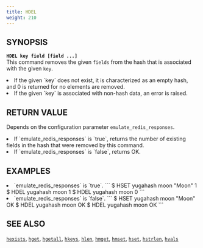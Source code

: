 ```yaml
---
title: HDEL
weight: 210
---
```


## SYNOPSIS
<b>`HDEL key field [field ...]`</b><br>
This command removes the given `fields` from the hash that is associated with the given `key`.

<li>If the given `key` does not exist, it is characterized as an empty hash, and 0 is returned for no elements are removed.</li>
<li>If the given `key` is associated with non-hash data, an error is raised.</li>

## RETURN VALUE
Depends on the configuration parameter `emulate_redis_responses`.
<li>
If `emulate_redis_responses` is `true`, returns
the number of existing fields in the hash that were removed by this command.
</li>
<li>
If `emulate_redis_responses` is `false`, returns OK.
</li>


## EXAMPLES
<li> `emulate_redis_responses` is `true`.
```
$ HSET yugahash moon "Moon"
1
$ HDEL yugahash moon
1
$ HDEL yugahash moon
0
```
</li>

<li> `emulate_redis_responses` is `false`.
```
$ HSET yugahash moon "Moon"
OK
$ HDEL yugahash moon
OK
$ HDEL yugahash moon
OK
```
</li>

## SEE ALSO
[`hexists`](../hexists/), [`hget`](../hget/), [`hgetall`](../hgetall/), [`hkeys`](../hkeys/), [`hlen`](../hlen/), [`hmget`](../hmget/), [`hmset`](../hmset/), [`hset`](../hset/), [`hstrlen`](../hstrlen/), [`hvals`](../hvals/)
